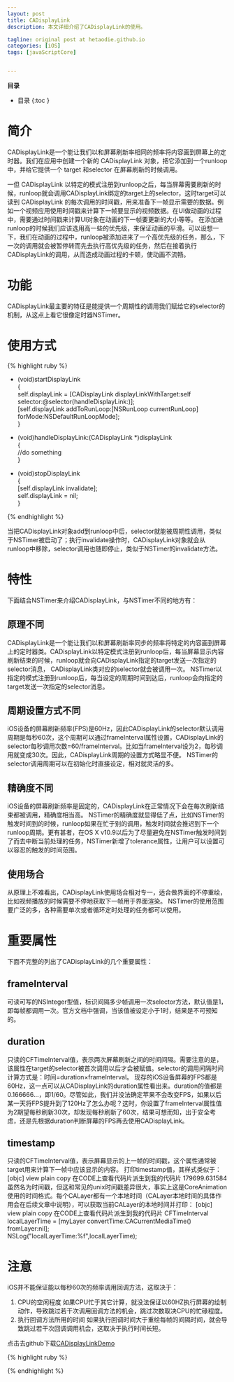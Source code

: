```yaml
---
layout: post
title: CADisplayLink
description: 本文详细介绍了CADisplayLink的使用。

tagline: original post at hetaodie.github.io
categories: [iOS]
tags: [javaScriptCore]


---
```


**目录**

* 目录
 {:toc  }

# 简介

CADisplayLink是一个能让我们以和屏幕刷新率相同的频率将内容画到屏幕上的定时器。我们在应用中创建一个新的 CADisplayLink 对象，把它添加到一个runloop中，并给它提供一个 target 和selector 在屏幕刷新的时候调用。

一但 CADisplayLink 以特定的模式注册到runloop之后，每当屏幕需要刷新的时候，runloop就会调用CADisplayLink绑定的target上的selector，这时target可以读到 CADisplayLink 的每次调用的时间戳，用来准备下一帧显示需要的数据。例如一个视频应用使用时间戳来计算下一帧要显示的视频数据。在UI做动画的过程中，需要通过时间戳来计算UI对象在动画的下一帧要更新的大小等等。
在添加进runloop的时候我们应该选用高一些的优先级，来保证动画的平滑。可以设想一下，我们在动画的过程中，runloop被添加进来了一个高优先级的任务，那么，下一次的调用就会被暂停转而先去执行高优先级的任务，然后在接着执行CADisplayLink的调用，从而造成动画过程的卡顿，使动画不流畅。


# 功能

CADisplayLink最主要的特征是能提供一个周期性的调用我们赋给它的selector的机制，从这点上看它很像定时器NSTimer。
# 使用方式

{% highlight ruby %}

- (void)startDisplayLink  
{  
    self.displayLink = [CADisplayLink displayLinkWithTarget:self  
                                                   selector:@selector(handleDisplayLink:)];  
    [self.displayLink addToRunLoop:[NSRunLoop currentRunLoop]  
                           forMode:NSDefaultRunLoopMode];  
}  
  
- (void)handleDisplayLink:(CADisplayLink *)displayLink  
{  
  //do something  
}  
  
- (void)stopDisplayLink  
{  
    [self.displayLink invalidate];  
    self.displayLink = nil;  
}  

{% endhighlight %}

当把CADisplayLink对象add到runloop中后，selector就能被周期性调用，类似于NSTimer被启动了；执行invalidate操作时，CADisplayLink对象就会从runloop中移除，selector调用也随即停止，类似于NSTimer的invalidate方法。

# 特性
下面结合NSTimer来介绍CADisplayLink，与NSTimer不同的地方有：
## 原理不同
CADisplayLink是一个能让我们以和屏幕刷新率同步的频率将特定的内容画到屏幕上的定时器类。CADisplayLink以特定模式注册到runloop后，每当屏幕显示内容刷新结束的时候，runloop就会向CADisplayLink指定的target发送一次指定的selector消息， CADisplayLink类对应的selector就会被调用一次。
NSTimer以指定的模式注册到runloop后，每当设定的周期时间到达后，runloop会向指定的target发送一次指定的selector消息。
## 周期设置方式不同
iOS设备的屏幕刷新频率(FPS)是60Hz，因此CADisplayLink的selector默认调用周期是每秒60次，这个周期可以通过frameInterval属性设置，CADisplayLink的selector每秒调用次数=60/frameInterval。比如当frameInterval设为2，每秒调用就变成30次。因此，CADisplayLink周期的设置方式略显不便。
NSTimer的selector调用周期可以在初始化时直接设定，相对就灵活的多。
## 精确度不同
iOS设备的屏幕刷新频率是固定的，CADisplayLink在正常情况下会在每次刷新结束都被调用，精确度相当高。
NSTimer的精确度就显得低了点，比如NSTimer的触发时间到的时候，runloop如果在忙于别的调用，触发时间就会推迟到下一个runloop周期。更有甚者，在OS X v10.9以后为了尽量避免在NSTimer触发时间到了而去中断当前处理的任务，NSTimer新增了tolerance属性，让用户可以设置可以容忍的触发的时间范围。
## 使用场合
从原理上不难看出，CADisplayLink使用场合相对专一，适合做界面的不停重绘，比如视频播放的时候需要不停地获取下一帧用于界面渲染。
NSTimer的使用范围要广泛的多，各种需要单次或者循环定时处理的任务都可以使用。

# 重要属性

下面不完整的列出了CADisplayLink的几个重要属性：
## frameInterval
可读可写的NSInteger型值，标识间隔多少帧调用一次selector方法，默认值是1，即每帧都调用一次。官方文档中强调，当该值被设定小于1时，结果是不可预知的。
## duration
只读的CFTimeInterval值，表示两次屏幕刷新之间的时间间隔。需要注意的是，该属性在target的selector被首次调用以后才会被赋值。selector的调用间隔时间计算方式是：时间=duration×frameInterval。
现存的iOS设备屏幕的FPS都是60Hz，这一点可以从CADisplayLink的duration属性看出来。duration的值都是0.166666…，即1/60。尽管如此，我们并没法确定苹果不会改变FPS，如果以后某一天将FPS提升到了120Hz了怎么办呢？这时，你设置了frameInterval属性值为2期望每秒刷新30次，却发现每秒刷新了60次，结果可想而知，出于安全考虑，还是先根据duration判断屏幕的FPS再去使用CADisplayLink。
## timestamp
只读的CFTimeInterval值，表示屏幕显示的上一帧的时间戳，这个属性通常被target用来计算下一帧中应该显示的内容。
打印timestamp值，其样式类似于：
[objc] view plain copy 在CODE上查看代码片派生到我的代码片
179699.631584  
虽然名为时间戳，但这和常见的unix时间戳差异很大，事实上这是CoreAnimation使用的时间格式。每个CALayer都有一个本地时间（CALayer本地时间的具体作用会在后续文章中说明），可以获取当前CALayer的本地时间并打印：
[objc] view plain copy 在CODE上查看代码片派生到我的代码片
CFTimeInterval localLayerTime = [myLayer convertTime:CACurrentMediaTime() fromLayer:nil];  
NSLog("localLayerTime:%f",localLayerTime);  

# 注意
iOS并不能保证能以每秒60次的频率调用回调方法，这取决于：
1. CPU的空闲程度
如果CPU忙于其它计算，就没法保证以60HZ执行屏幕的绘制动作，导致跳过若干次调用回调方法的机会，跳过次数取决CPU的忙碌程度。
2. 执行回调方法所用的时间
如果执行回调时间大于重绘每帧的间隔时间，就会导致跳过若干次回调调用机会，这取决于执行时间长短。

点击去github下载[CADisplayLinkDemo][1]


{% highlight ruby %}


{% endhighlight %}

<!--本文所用的超链接-->

[1]:https://github.com/Glow-Inc/CADisplayLinkDemo.git
